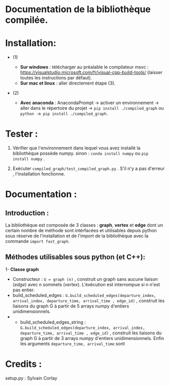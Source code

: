 # Documentation de la bibliothèque compilée.

# Installation:
- (1)
    - **Sur windows** : télécharger au préalable le compilateur msvc : https://visualstudio.microsoft.com/fr/visual-cpp-build-tools/ (laisser toutes les instructions par défaut).
    - **Sur mac et linux** : aller directement étape (3).

- (2)
    - **Avec anaconda** : AnacondaPrompt -> activer un environnement -> aller dans le répertoire du projet -> `pip install ./compiled_graph`  ou  `python -m pip install ./compiled_graph`.

# Tester :
1. Vérifier que l'environnement dans lequel vous avez installé la bibliothèque possède numpy. sinon : `conda install numpy` ou `pip install numpy` .

2. Exécuter `compiled_graph/test_compiled_graph.py` . S'il n'y a pas d'erreur , l'installation fonctionne.

# Documentation :
## Introduction :
La bibliothèque est composée de 3 classes : **graph**, **vertex** et **edge** dont un certain nombre de méthode sont intérfacées et utilisables depuis python sous réserve de l'installation et de l'import de la bibliothèque avec la commande `import fast_graph`. 

## Méthodes utilisables sous python (et C++):
1- **Classe graph**
- Constructeur : `G = graph (n)` , construit un graph sans aucune liaison (*edge*) avec n sommets (*vertex*). L'éxécution est interrompue si n n'est pas entier.
- build_scheduled_edges : `G.build_scheduled_edges(departure_index, arrival_index, departure_time, arrival_time , edge_id)` , construit les liaisons du graph G à partir de 5 arrays numpy d'entiers unidimensionnels.
- - build_scheduled_edges_string : `G.build_scheduled_edges(departure_index, arrival_index, departure_time, arrival_time , edge_id)` , construit les liaisons du graph G à partir de 3 arrays numpy d'entiers unidimensionnels. Enfin les arguments  `departure_time, arrival_time` sont





# Credits :
setup.py : Sylvain Corlay
